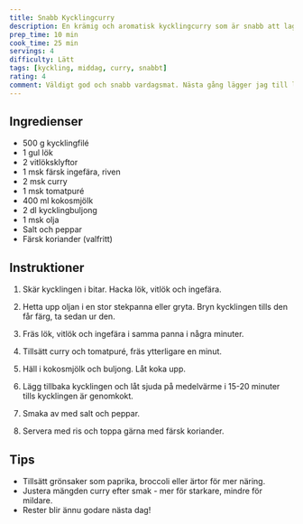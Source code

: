 ```yaml
---
title: Snabb Kycklingcurry
description: En krämig och aromatisk kycklingcurry som är snabb att laga och full av smak.
prep_time: 10 min
cook_time: 25 min
servings: 4
difficulty: Lätt
tags: [kyckling, middag, curry, snabbt]
rating: 4
comment: Väldigt god och snabb vardagsmat. Nästa gång lägger jag till lite mer curry för starkare smak.
---
```


## Ingredienser

- 500 g kycklingfilé
- 1 gul lök
- 2 vitlöksklyftor
- 1 msk färsk ingefära, riven
- 2 msk curry
- 1 msk tomatpuré
- 400 ml kokosmjölk
- 2 dl kycklingbuljong
- 1 msk olja
- Salt och peppar
- Färsk koriander (valfritt)

## Instruktioner

1. Skär kycklingen i bitar. Hacka lök, vitlök och ingefära.

2. Hetta upp oljan i en stor stekpanna eller gryta. Bryn kycklingen tills den får färg, ta sedan ur den.

3. Fräs lök, vitlök och ingefära i samma panna i några minuter.

4. Tillsätt curry och tomatpuré, fräs ytterligare en minut.

5. Häll i kokosmjölk och buljong. Låt koka upp.

6. Lägg tillbaka kycklingen och låt sjuda på medelvärme i 15-20 minuter tills kycklingen är genomkokt.

7. Smaka av med salt och peppar.

8. Servera med ris och toppa gärna med färsk koriander.

## Tips

- Tillsätt grönsaker som paprika, broccoli eller ärtor för mer näring.
- Justera mängden curry efter smak - mer för starkare, mindre för mildare.
- Rester blir ännu godare nästa dag!
